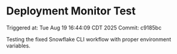 # Deployment Monitor Test

Triggered at: Tue Aug 19 16:44:09 CDT 2025
Commit: c9185bc

Testing the fixed Snowflake CLI workflow with proper environment variables.
